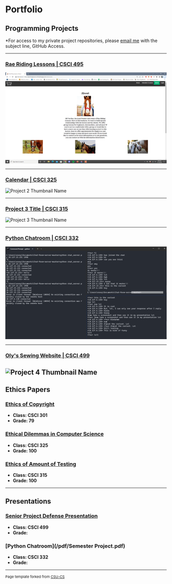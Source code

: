 Portfolio
=========

Programming Projects
--------------------

*For access to my private project repositories, please [email me](mailto:kequick@csustudent.net?subject=GitHub%20Access) with the subject line, GitHub Access.

---
### [Rae Riding Lessons | CSCI 495](/project1)

![Rae Riding Lessons](/images/csci495Media/about.png)

---
### [Calendar | CSCI 325](/project2)

![Project 2 Thumbnail Name](/images/dummy_thumbnail.jpg)

---
### [Project 3 Title | CSCI 315](/project3)

![Project 3 Thumbnail Name](/images/dummy_thumbnail.jpg)

---
### [Python Chatroom | CSCI 332](/project4)

![Python Chatroom](/images/csci332Media/groupChat.png)

---
### [Oly's Sewing Website | CSCI 499](/project5)

![Project 4 Thumbnail Name](/images/dummy_thumbnail.jpg)
---

Ethics Papers
-------------

### [Ethics of Copyright](/pdf/ethicsCopyright301.pdf)

-   **Class: CSCI 301**  
-   **Grade: 79**

### [Ethical Dilemmas in Computer Science](/pdf/ethicsDilemmas325.pdf)

-   **Class: CSCI 325** 
-   **Grade: 100**

### [Ethics of Amount of Testing](/pdf/ethicsTesting315.pdf)

-   **Class: CSCI 315** 
-   **Grade: 100**

---

Presentations
-------------

### [Senior Project Defense Presentation](/pdf/defensePresentation.pdf)

- **Class: CSCI 499** 
- **Grade:**


### [Python Chatroom](/pdf/Semester Project.pdf)

- **Class: CSCI 332** 
- **Grade:**

---

<p style="font-size:11px">Page template forked from <a href="https://github.com/csu-cs/csci-portfolio">CSU-CS</a></p>
<!-- Remove above link if you don't want to attributive -->
